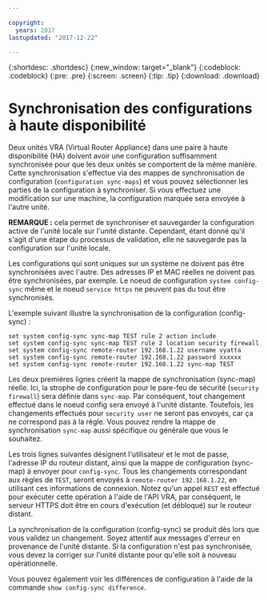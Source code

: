 ```yaml
---

copyright:
  years: 2017
lastupdated: "2017-12-22"

---
```


{:shortdesc: .shortdesc}
{:new_window: target="_blank"}
{:codeblock: .codeblock}
{:pre: .pre}
{:screen: .screen}
{:tip: .tip}
{:download: .download}

# Synchronisation des configurations à haute disponibilité
Deux unités VRA (Virtual Router Appliance) dans une paire à haute disponibilité (HA) doivent avoir une configuration suffisamment synchronisée pour que les deux unités se comportent de la même manière. Cette synchronisation s'effectue via des mappes de synchronisation de configuration (`configuration sync-maps`) et vous pouvez sélectionner les parties de la configuration à synchroniser. Si vous effectuez une modification sur une machine, la configuration marquée sera envoyée à l'autre unité.

**REMARQUE :** cela permet de synchroniser et sauvegarder la configuration active de l'unité locale sur l'unité distante. Cependant, étant donné qu'il s'agit d'une étape du processus de validation, elle ne sauvegarde pas la configuration sur l'unité locale. 

Les configurations qui sont uniques sur un système ne doivent pas être synchronisées avec l'autre. Des adresses IP et MAC réelles ne doivent pas être synchronisées, par exemple. Le noeud de configuration `system config-sync` même et le noeud `service https` ne peuvent pas du tout être synchronisés.

L'exemple suivant illustre la synchronisation de la configuration (config-sync) :

```
set system config-sync sync-map TEST rule 2 action include
set system config-sync sync-map TEST rule 2 location security firewall
set system config-sync remote-router 192.168.1.22 username vyatta
set system config-sync remote-router 192.168.1.22 password xxxxxx
set system config-sync remote-router 192.168.1.22 sync-map TEST
```

Les deux premières lignes créent la mappe de synchronisation (sync-map) réelle. Ici, la strophe de configuration pour le pare-feu de sécurité (`security firewall`) sera définie dans `sync-map`. Par conséquent, tout changement effectué dans le noeud config sera envoyé à l'unité distante. Toutefois, les changements effectués pour `security user` ne seront pas envoyés, car ça ne correspond pas à la règle. Vous pouvez rendre la mappe de synchronisation `sync-map` aussi spécifique ou générale que vous le souhaitez.

Les trois lignes suivantes désignent l'utilisateur et le mot de passe, l'adresse IP du routeur distant, ainsi que la mappe de configuration (sync-map) à envoyer pour `config-sync`. Tous les changements correspondant aux règles de `TEST`, seront envoyés à `remote-router 192.168.1.22`, en utilisant ces informations de connexion. Notez qu'un appel `REST` est effectué pour exécuter cette opération à l'aide de l'API VRA, par conséquent, le serveur HTTPS doit être en cours d'exécution (et débloqué) sur le routeur distant.

La synchronisation de la configuration (config-sync) se produit dès lors que vous validez un changement. Soyez attentif aux messages d'erreur en provenance de l'unité distante. Si la configuration n'est pas synchronisée, vous devez la corriger sur l'unité distante pour qu'elle soit à nouveau opérationnelle.

Vous pouvez également voir les différences de configuration à l'aide de la commande `show config-sync difference`.
